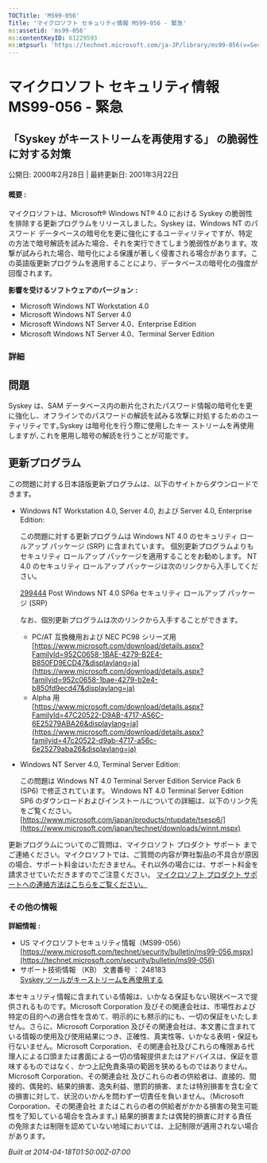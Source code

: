 ```yaml
---
TOCTitle: 'MS99-056'
Title: 'マイクロソフト セキュリティ情報 MS99-056 - 緊急'
ms:assetid: 'ms99-056'
ms:contentKeyID: 61229593
ms:mtpsurl: 'https://technet.microsoft.com/ja-JP/library/ms99-056(v=Security.10)'
---
```


マイクロソフト セキュリティ情報 MS99-056 - 緊急
===============================================

「Syskey がキーストリームを再使用する」 の脆弱性に対する対策
------------------------------------------------------------

公開日: 2000年2月28日 | 最終更新日: 2001年3月22日

#### 概要 :

マイクロソフトは、Microsoft® Windows NT® 4.0 における Syskey の脆弱性を排除する更新プログラムをリリースしました。Syskey は、Windows NT のパスワード データベースの暗号化を更に強化にするユーティリティですが、特定の方法で暗号解読を試みた場合、それを実行できてしまう脆弱性があります。攻撃が試みられた場合、暗号化による保護が著しく侵害される場合があります。この英語版更新プログラムを適用することにより、データベースの暗号化の強度が回復されます。

**影響を受けるソフトウェアのバージョン** **:**

-   Microsoft Windows NT Workstation 4.0
-   Microsoft Windows NT Server 4.0
-   Microsoft Windows NT Server 4.0、Enterprise Edition
-   Microsoft Windows NT Server 4.0、Terminal Server Edition

### 詳細

問題
----

<span></span>
Syskey は、SAM データベース内の断片化されたパスワード情報の暗号化を更に強化し、オフラインでのパスワードの解読を試みる攻撃に対処するためのユーティリティです｡Syskey は暗号化を行う際に使用したキー ストリームを再使用しますが､これを悪用し暗号の解読を行うことが可能です｡

更新プログラム
--------------

<span></span>
この問題に対する日本語版更新プログラムは、以下のサイトからダウンロードできます。

-   Windows NT Workstation 4.0, Server 4.0, および Server 4.0, Enterprise Edition:

    この問題に対する更新プログラムは Windows NT 4.0 のセキュリティ ロールアップ パッケージ (SRP) に含まれています。
    個別更新プログラムよりもセキュリティ ロールアップ パッケージを適用することをお勧めします。
    NT 4.0 のセキュリティ ロールアップ パッケージは次のリンクから入手してください。

    [299444](https://support.microsoft.com/kb/299444) Post Windows NT 4.0 SP6a セキュリティ ロールアップ パッケージ (SRP)

    なお、個別更新プログラムは次のリンクから入手することができます。

    -   PC/AT 互換機用および NEC PC98 シリーズ用  
        [https://www.microsoft.com/download/details.aspx?FamilyId=952C0658-1BAE-4279-B2E4-B850FD9ECD47&displaylang=ja](https://www.microsoft.com/download/details.aspx?familyid=952c0658-1bae-4279-b2e4-b850fd9ecd47&displaylang=ja)
    -   Alpha 用  
        [https://www.microsoft.com/download/details.aspx?FamilyId=47C20522-D9AB-4717-A56C-6E25279ABA26&displaylang=ja](https://www.microsoft.com/download/details.aspx?familyid=47c20522-d9ab-4717-a56c-6e25279aba26&displaylang=ja)

-   Windows NT Server 4.0, Terminal Server Edition:

    この問題は Windows NT 4.0 Terminal Server Edition Service Pack 6 (SP6) で修正されています。 Windows NT 4.0 Terminal Server Edition SP6 のダウンロードおよびインストールについての詳細は、以下のリンク先をご覧ください。
    [https://www.microsoft.com/japan/products/ntupdate/tsesp6/](https://www.microsoft.com/japan/technet/downloads/winnt.mspx)

更新プログラムについてのご質問は、マイクロソフト プロダクト サポート までご連絡ください。マイクロソフトでは、ご質問の内容が弊社製品の不具合が原因の場合、サポート料金はいただきません。それ以外の場合には、サポート料金を請求させていただきますのでご注意ください。
[マイクロソフト プロダクト サポートへの連絡方法はこちらをご覧ください。](https://www.microsoft.com/japan/security/support/patchqa.mspx)

### その他の情報

**詳細情報** **:**

-   US マイクロソフトセキュリティ情報（MS99-056）  
    [https://www.microsoft.com/technet/security/bulletin/ms99-056.mspx](https://technet.microsoft.com/security/bulletin/ms99-056)
-   サポート技術情報 （KB） 文書番号 ： 248183  
    [Syskey ツールがキーストリームを再使用する](https://support.microsoft.com/kb/248183)

本セキュリティ情報に含まれている情報は、いかなる保証もない現状ベースで提供されるものです。Microsoft Corporation 及びその関連会社は、市場性および特定の目的への適合性を含めて、明示的にも黙示的にも、一切の保証をいたしません。さらに、Microsoft Corporation 及びその関連会社は、本文書に含まれている情報の使用及び使用結果につき、正確性、真実性等、いかなる表明・保証も行ないません。Microsoft Corporation、その関連会社及びこれらの権限ある代理人による口頭または書面による一切の情報提供またはアドバイスは、保証を意味するものではなく、かつ上記免責条項の範囲を狭めるものではありません。Microsoft Corporation、その関連会社 及びこれらの者の供給者は、直接的、間接的、偶発的、結果的損害、逸失利益、懲罰的損害、または特別損害を含む全ての損害に対して、状況のいかんを問わず一切責任を負いません。（Microsoft Corporation、その関連会社 またはこれらの者の供給者がかかる損害の発生可能性を了知している場合を含みます。) 結果的損害または偶発的損害に対する責任の免除または制限を認めていない地域においては、上記制限が適用されない場合があります。

*Built at 2014-04-18T01:50:00Z-07:00*